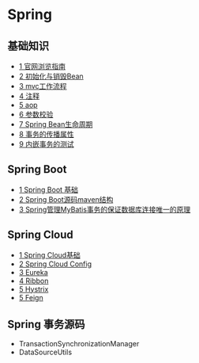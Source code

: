 # Spring

## 基础知识

- [1 官网浏览指南](基础/1_官网浏览指南.md)
- [2 初始化与销毁Bean](基础/2_初始化与销毁Bean.md)
- [3 mvc工作流程](基础/3_mvc工作流程.md)
- [4 注释](基础/4_注释.md)
- [5 aop](基础/5_aop.md)
- [6 参数校验](基础/6_参数校验.md)
- [7 Spring Bean生命周期](基础/7_springbean生命周期.md)
- [8 事务的传播属性](基础/8_事务的传播属性.md)
- [9 内嵌事务的测试](基础/9_内嵌事务的测试.md)

## Spring Boot

- [1 Spring Boot 基础](springboot/1_spring-boot.md)
- [2 Spring Boot源码maven结构](springboot/2_spring-boot源码maven结构.md)
- [3 Spring管理MyBatis事务的保证数据库连接唯一的原理](springboot/3_spring管理mybatis事务的保证数据库连接唯一的原理.md)

## Spring Cloud

- [1 Spring Cloud基础](springcloud/1_spring-cloud.md)
- [2 Spring Cloud Config](springcloud/2_spring-cloud-config.md)
- [3 Eureka](springcloud/3_eureka.md)
- [4 Ribbon](springcloud/4_ribbon.md)
- [5 Hystrix](springcloud/5_hystrix.md)
- [5 Feign](springcloud/6_feign.md)

## Spring 事务源码

- TransactionSynchronizationManager
- DataSourceUtils